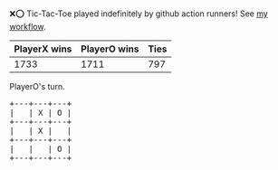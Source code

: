 :x::o: Tic-Tac-Toe played indefinitely by github action runners! See [my workflow](.github/workflows/play.yaml).

|PlayerX wins|PlayerO wins|Ties|
|-|-|-|
|1733|1711|797|

PlayerO's turn.

<pre>
+---+---+---+
|   | X | O |
+---+---+---+
|   | X |   |
+---+---+---+
|   |   | O |
+---+---+---+
</pre>